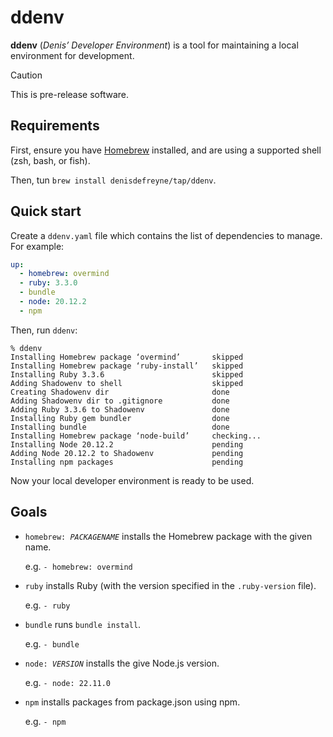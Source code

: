 # ddenv

**ddenv** (*Denis’ Developer Environment*) is a tool for maintaining a local environment for development.

> [!CAUTION]
> This is pre-release software.

## Requirements

First, ensure you have [Homebrew](https://brew.sh/) installed, and are using a supported shell (zsh, bash, or fish).

Then, tun `brew install denisdefreyne/tap/ddenv`.

## Quick start

Create a `ddenv.yaml` file which contains the list of dependencies to manage. For example:

```yaml
up:
  - homebrew: overmind
  - ruby: 3.3.0
  - bundle
  - node: 20.12.2
  - npm
```

Then, run `ddenv`:

```
% ddenv
Installing Homebrew package ‘overmind’       skipped
Installing Homebrew package ‘ruby-install’   skipped
Installing Ruby 3.3.6                        skipped
Adding Shadowenv to shell                    skipped
Creating Shadowenv dir                       done
Adding Shadowenv dir to .gitignore           done
Adding Ruby 3.3.6 to Shadowenv               done
Installing Ruby gem bundler                  done
Installing bundle                            done
Installing Homebrew package ‘node-build’     checking...
Installing Node 20.12.2                      pending
Adding Node 20.12.2 to Shadowenv             pending
Installing npm packages                      pending
```

Now your local developer environment is ready to be used.

## Goals

-   <code>homebrew: <var>PACKAGENAME</var></code> installs the Homebrew package with the given name.

    e.g. `- homebrew: overmind`

-   <code>ruby</code> installs Ruby (with the version specified in the `.ruby-version` file).

    e.g. `- ruby`

-   <code>bundle</code> runs `bundle install`.

    e.g. `- bundle`

-   <code>node: <var>VERSION</var></code> installs the give Node.js version.

    e.g. `- node: 22.11.0`

-   <code>npm</code> installs packages from package.json using npm.

    e.g. `- npm`
